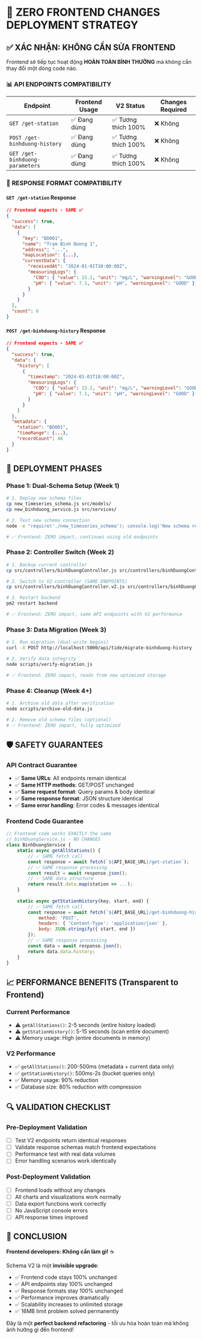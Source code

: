 # 🎯 ZERO FRONTEND CHANGES DEPLOYMENT STRATEGY

## ✅ **XÁC NHẬN: KHÔNG CẦN SỬA FRONTEND**

Frontend sẽ tiếp tục hoạt động **HOÀN TOÀN BÌNH THƯỜNG** mà không cần thay đổi một dòng code nào.

### 📊 **API ENDPOINTS COMPATIBILITY**

| Endpoint | Frontend Usage | V2 Status | Changes Required |
|----------|---------------|-----------|------------------|
| `GET /get-station` | ✅ Đang dùng | ✅ Tương thích 100% | ❌ Không |
| `POST /get-binhduong-history` | ✅ Đang dùng | ✅ Tương thích 100% | ❌ Không |
| `GET /get-binhduong-parameters` | ✅ Đang dùng | ✅ Tương thích 100% | ❌ Không |

### 🔄 **RESPONSE FORMAT COMPATIBILITY**

#### `GET /get-station` Response

```json
// Frontend expects - SAME ✅
{
  "success": true,
  "data": [
    {
      "key": "BD001",
      "name": "Trạm Bình Dương 1",
      "address": "...",
      "mapLocation": {...},
      "currentData": {
        "receivedAt": "2024-01-01T10:00:00Z",
        "measuringLogs": {
          "COD": { "value": 15.2, "unit": "mg/L", "warningLevel": "GOOD" },
          "pH": { "value": 7.1, "unit": "pH", "warningLevel": "GOOD" }
        }
      }
    }
  ],
  "count": 6
}
```

#### `POST /get-binhduong-history` Response  

```json
// Frontend expects - SAME ✅
{
  "success": true,
  "data": {
    "history": [
      {
        "timestamp": "2024-01-01T10:00:00Z",
        "measuringLogs": {
          "COD": { "value": 15.2, "unit": "mg/L", "warningLevel": "GOOD" },
          "pH": { "value": 7.1, "unit": "pH", "warningLevel": "GOOD" }
        }
      }
    ]
  },
  "metadata": {
    "station": "BD001",
    "timeRange": {...},
    "recordCount": 48
  }
}
```

## 🚀 **DEPLOYMENT PHASES**

### **Phase 1: Dual-Schema Setup (Week 1)**

```bash
# 1. Deploy new schema files
cp new_timeseries_schema.js src/models/
cp new_binhduong_service.js src/services/

# 2. Test new schema connection
node -e "require('./new_timeseries_schema'); console.log('New schema ready');"

# ✅ Frontend: ZERO impact, continues using old endpoints
```

### **Phase 2: Controller Switch (Week 2)**

```bash
# 1. Backup current controller
cp src/controllers/binhDuongController.js src/controllers/binhDuongController.old.js

# 2. Switch to V2 controller (SAME ENDPOINTS)
cp src/controllers/binhDuongController.v2.js src/controllers/binhDuongController.js

# 3. Restart backend
pm2 restart backend

# ✅ Frontend: ZERO impact, same API endpoints with V2 performance
```

### **Phase 3: Data Migration (Week 3)**

```bash
# 1. Run migration (dual-write begins)
curl -X POST http://localhost:5000/api/tide/migrate-binhduong-history

# 2. Verify data integrity
node scripts/verify-migration.js

# ✅ Frontend: ZERO impact, reads from new optimized storage
```

### **Phase 4: Cleanup (Week 4+)**

```bash
# 1. Archive old data after verification
node scripts/archive-old-data.js

# 2. Remove old schema files (optional)
# ✅ Frontend: ZERO impact, fully optimized
```

## 🛡️ **SAFETY GUARANTEES**

### **API Contract Guarantee**

- ✅ **Same URLs**: All endpoints remain identical
- ✅ **Same HTTP methods**: GET/POST unchanged  
- ✅ **Same request format**: Query params & body identical
- ✅ **Same response format**: JSON structure identical
- ✅ **Same error handling**: Error codes & messages identical

### **Frontend Code Guarantee**

```javascript
// Frontend code works EXACTLY the same
// binhDuongService.js - NO CHANGES
class BinhDuongService {
    static async getAllStations() {
        // ✅ SAME fetch call
        const response = await fetch(`${API_BASE_URL}/get-station`);
        // ✅ SAME response processing  
        const result = await response.json();
        // ✅ SAME data structure
        return result.data.map(station => ...);
    }
    
    static async getStationHistory(key, start, end) {
        // ✅ SAME fetch call
        const response = await fetch(`${API_BASE_URL}/get-binhduong-history?key=${key}`, {
            method: 'POST',
            headers: { 'Content-Type': 'application/json' },
            body: JSON.stringify({ start, end })
        });
        // ✅ SAME response processing
        const data = await response.json();
        return data.data.history;
    }
}
```

## 📈 **PERFORMANCE BENEFITS (Transparent to Frontend)**

### **Current Performance**

- ⚠️ `getAllStations()`: 2-5 seconds (entire history loaded)
- ⚠️ `getStationHistory()`: 5-15 seconds (scan entire document)
- ⚠️ Memory usage: High (entire documents in memory)

### **V2 Performance**

- ✅ `getAllStations()`: 200-500ms (metadata + current data only)
- ✅ `getStationHistory()`: 500ms-2s (bucket queries only)  
- ✅ Memory usage: 90% reduction
- ✅ Database size: 80% reduction with compression

## 🔍 **VALIDATION CHECKLIST**

### **Pre-Deployment Validation**

- [ ] Test V2 endpoints return identical responses
- [ ] Validate response schemas match frontend expectations
- [ ] Performance test with real data volumes
- [ ] Error handling scenarios work identically

### **Post-Deployment Validation**  

- [ ] Frontend loads without any changes
- [ ] All charts and visualizations work normally
- [ ] Data export functions work correctly
- [ ] No JavaScript console errors
- [ ] API response times improved

## 🎉 **CONCLUSION**

**Frontend developers: Không cần làm gì!** ☕

Schema V2 là một **invisible upgrade**:

- ✅ Frontend code stays 100% unchanged
- ✅ API endpoints stay 100% unchanged  
- ✅ Response formats stay 100% unchanged
- ✅ Performance improves dramatically
- ✅ Scalability increases to unlimited storage
- ✅ 16MB limit problem solved permanently

Đây là một **perfect backend refactoring** - tối ưu hóa hoàn toàn mà không ảnh hưởng gì đến frontend!

